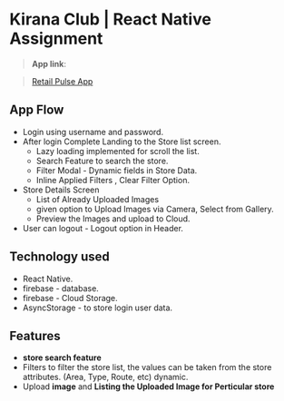 # Kirana Club | React Native Assignment

> **App link**:

> [Retail Pulse App](https://drive.google.com/file/d/1z65a6tHSNUxel6LtP_hLy36ZsqsF6q0S/view?usp=sharing.)

## App Flow

- Login using username and password.
- After login Complete Landing to the Store list screen.
  - Lazy loading implemented for scroll the list.
  - Search Feature to search the store.
  - Filter Modal - Dynamic fields in Store Data.
  - Inline Applied Filters , Clear Filter Option.
- Store Details Screen
  - List of Already Uploaded Images
  - given option to Upload Images via Camera, Select from Gallery.
  - Preview the Images and upload to Cloud.
- User can logout - Logout option in Header.

## Technology used

- React Native.
- firebase - database.
- firebase - Cloud Storage.
- AsyncStorage - to store login user data.

## Features

- **store search feature**
- Filters to filter the store list, the values can be taken from the store attributes. (Area, Type, Route, etc) dynamic.
- Upload **image** and **Listing the Uploaded Image for Perticular store**
